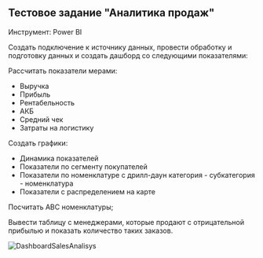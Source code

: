 ## Тестовое задание "Аналитика продаж"

Инструмент: Power BI

Создать подключение к источнику данных, провести обработку и подготовку данных и создать дашборд со следующими показателями:

Рассчитать показатели мерами:
* Выручка
* Прибыль
* Рентабельность
* АКБ
* Средний чек
* Затраты на логистику

Создать графики:
* Динамика показателей
* Показатели по сегменту покупателей
* Показатели по номенклатуре с дрилл-даун категория - субкатегория - номенклатура
* Показатели с распределением на карте

Посчитать АВС номенклатуры;

Вывести таблицу с менеджерами, которые продают с отрицательной прибылью и показать количество таких заказов.

![DashboardSalesAnalisys](https://user-images.githubusercontent.com/94550891/230162387-f5676b3d-dc00-4e0a-b574-b0ebaff1e22b.png)
